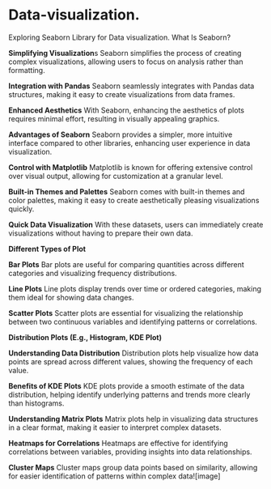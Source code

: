 # Data-visualization.
Exploring Seaborn Library for Data visualization.
What Is Seaborn?

**Simplifying Visualization**s
Seaborn simplifies the process of creating complex visualizations, allowing users to focus on analysis rather than formatting.

**Integration with Pandas**
Seaborn seamlessly integrates with Pandas data structures, making it easy to create visualizations from data frames.

**Enhanced Aesthetics**
With Seaborn, enhancing the aesthetics of plots requires minimal effort, resulting in visually appealing graphics.

**Advantages of Seaborn**
Seaborn provides a simpler, more intuitive interface compared to other libraries, enhancing user experience in data visualization.

**Control with Matplotlib**
Matplotlib is known for offering extensive control over visual output, allowing for customization at a granular level.

**Built-in Themes and Palettes**
Seaborn comes with built-in themes and color palettes, making it easy to create aesthetically pleasing visualizations quickly.

**Quick Data Visualization**
With these datasets, users can immediately create visualizations without having to prepare their own data.

**Different Types of Plot**

**Bar Plots**
Bar plots are useful for comparing quantities across different categories and visualizing frequency distributions.

**Line Plots**
Line plots display trends over time or ordered categories, making them ideal for showing data changes.

**Scatter Plots**
Scatter plots are essential for visualizing the relationship between two continuous variables and identifying patterns or correlations.

**Distribution Plots (E.g., Histogram, KDE Plot)**

**Understanding Data Distribution**
Distribution plots help visualize how data points are spread across different values, showing the frequency of each value.

**Benefits of KDE Plots**
KDE plots provide a smooth estimate of the data distribution, helping identify underlying patterns and trends more clearly than histograms.

**Understanding Matrix Plots**
Matrix plots help in visualizing data structures in a clear format, making it easier to interpret complex datasets.

**Heatmaps for Correlations**
Heatmaps are effective for identifying correlations between variables, providing insights into data relationships.

**Cluster Maps**
Cluster maps group data points based on similarity, allowing for easier identification of patterns within complex data![image]







